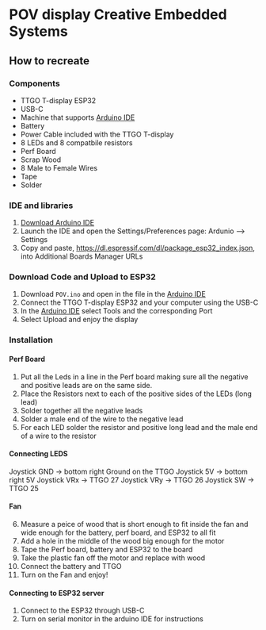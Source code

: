 # POV display Creative Embedded Systems

## How to recreate

### Components
- TTGO T-display ESP32
- USB-C
- Machine that supports [Arduino IDE](https://www.arduino.cc/en/software)
- Battery
- Power Cable included with the TTGO T-display
- 8 LEDs and 8 compatbile resistors
- Perf Board
- Scrap Wood
- 8 Male to Female Wires
- Tape
- Solder

### IDE and libraries
1. [Download Arduino IDE](https://www.arduino.cc/en/software)
2. Launch the IDE and open the Settings/Preferences page: Ardunio --> Settings
3. Copy and paste, https://dl.espressif.com/dl/package_esp32_index.json, into Additional Boards Manager URLs

### Download Code and Upload to ESP32
1. Download `POV.ino` and open in the file in the [Arduino IDE](https://www.arduino.cc/en/software)
2. Connect the TTGO T-display ESP32 and your computer using the USB-C
3. In the [Arduino IDE](https://www.arduino.cc/en/software) select Tools and the corresponding Port
4. Select Upload and enjoy the display

### Installation

#### Perf Board
1. Put all the Leds in a line in the Perf board making sure all the negative and positive leads are on the same side.
2. Place the Resistors next to each of the positive sides of the LEDs (long lead)
3. Solder together all the negative leads
4. Solder a male end of the wire to the negative lead
5. For each LED solder the resistor and positive long lead and the male end of a wire to the resistor

#### Connecting LEDS
Joystick GND -> bottom right Ground on the TTGO
Joystick 5V -> bottom right 5V
Joystick VRx -> TTGO 27
Joystick VRy -> TTGO 26
Joystick SW -> TTGO 25

#### Fan 
6. Measure a peice of wood that is short enough to fit inside the fan and wide enough for the battery, perf board, and ESP32 to all fit
7. Add a hole in the middle of the wood big enough for the motor
8. Tape the Perf board, battery and ESP32 to the board
9. Take the plastic fan off the motor and replace with wood
10. Connect the battery and TTGO
11. Turn on the Fan and enjoy!

#### Connecting to ESP32 server
1. Connect to the ESP32 through USB-C
2. Turn on serial monitor in the arduino IDE for instructions





